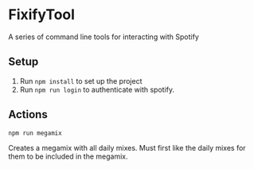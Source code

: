 # FixifyTool
A series of command line tools for interacting with Spotify

## Setup
1. Run `npm install` to set up the project
2. Run `npm run login` to authenticate with spotify.

## Actions
```
npm run megamix
```

Creates a megamix with all daily mixes. Must first like the daily mixes for them to be included in the megamix. 